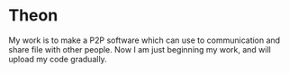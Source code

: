 Theon
=====
My work is to make a P2P software which can use to communication and share file with other people.
Now I am just beginning my work, and will upload my code gradually.
